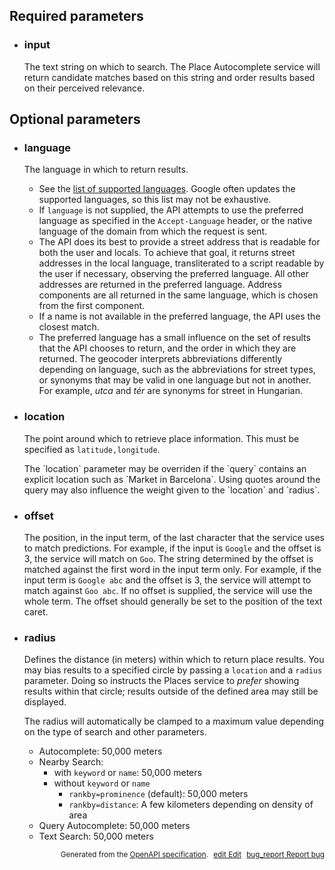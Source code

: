 <!--- This is a generated file, do not edit! -->
<!--- [START maps_http_parameters_placequeryautocomplete] -->
<h2 id="required-parameters">Required parameters</h2>

-   <h3 id="input">input</h3>

    The text string on which to search. The Place Autocomplete service will return candidate matches based on this string and order results based on their perceived relevance.

<h2 id="optional-parameters">Optional parameters</h2>

-   <h3 id="language">language</h3>

    The language in which to return results.

    -   See the [list of supported languages](https://developers.google.com/maps/faq#languagesupport). Google often updates the supported languages, so this list may not be exhaustive.
    -   If `language` is not supplied, the API attempts to use the preferred language as specified in the `Accept-Language` header, or the native language of the domain from which the request is sent.
    -   The API does its best to provide a street address that is readable for both the user and locals. To achieve that goal, it returns street addresses in the local language, transliterated to a script readable by the user if necessary, observing the preferred language. All other addresses are returned in the preferred language. Address components are all returned in the same language, which is chosen from the first component.
    -   If a name is not available in the preferred language, the API uses the closest match.
    -   The preferred language has a small influence on the set of results that the API chooses to return, and the order in which they are returned. The geocoder interprets abbreviations differently depending on language, such as the abbreviations for street types, or synonyms that may be valid in one language but not in another. For example, *utca* and *tér* are synonyms for street in Hungarian.

-   <h3 id="location">location</h3>

    The point around which to retrieve place information. This must be specified as `latitude,longitude`.

    <div class="note">The `location` parameter may be overriden if the `query` contains an explicit location such as `Market in Barcelona`. Using quotes around the query may also influence the weight given to the `location` and `radius`.</div>

-   <h3 id="offset">offset</h3>

    The position, in the input term, of the last character that the service uses to match predictions. For example, if the input is `Google` and the offset is 3, the service will match on `Goo`. The string determined by the offset is matched against the first word in the input term only. For example, if the input term is `Google abc` and the offset is 3, the service will attempt to match against `Goo abc`. If no offset is supplied, the service will use the whole term. The offset should generally be set to the position of the text caret.

-   <h3 id="radius">radius</h3>

    Defines the distance (in meters) within which to return place results. You may bias results to a specified circle by passing a `location` and a `radius` parameter. Doing so instructs the Places service to *prefer* showing results within that circle; results outside of the defined area may still be displayed.

    The radius will automatically be clamped to a maximum value depending on the type of search and other parameters.

    -   Autocomplete: 50,000 meters
    -   Nearby Search:
        -   with `keyword` or `name`: 50,000 meters
        -   without `keyword` or `name`
            -   `rankby=prominence` (default): 50,000 meters
            -   `rankby=distance`: A few kilometers depending on density of area
    -   Query Autocomplete: 50,000 meters
    -   Text Search: 50,000 meters


<p style="text-align: right; font-size: smaller;">Generated from the <a class="gc-analytics-event" data-category="GMP" data-label="openapi-github" href="https://github.com/googlemaps/openapi-specification" title="Google Maps Platform OpenAPI Specification" class="external">OpenAPI specification</a>.
<a class="gc-analytics-event" data-category="GMP" data-label="openapi-github-maps-http-parameters-placequeryautocomplete" data-action="edit" style="margin-left: 5px;" href="https://github.com/googlemaps/openapi-specification/tree/main/specification/parameters" title="Edit on GitHub"><span class="material-icons">edit</span> Edit</a>
<a class="gc-analytics-event" data-category="GMP" data-label="openapi-github-maps-http-parameters-placequeryautocomplete" data-action="bug" style="margin-left: 5px;" href="https://github.com/googlemaps/openapi-specification/issues/new?assignees=&labels=type%3A+bug%2C+triage+me&template=bug_report.md&title=[parameters] Bug - /maps/api/place/queryautocomplete/json" title="File bug for parameters on GitHub"><span class="material-icons">bug_report</span> Report bug</a>
</p>

<!--- [END maps_http_parameters_placequeryautocomplete] -->